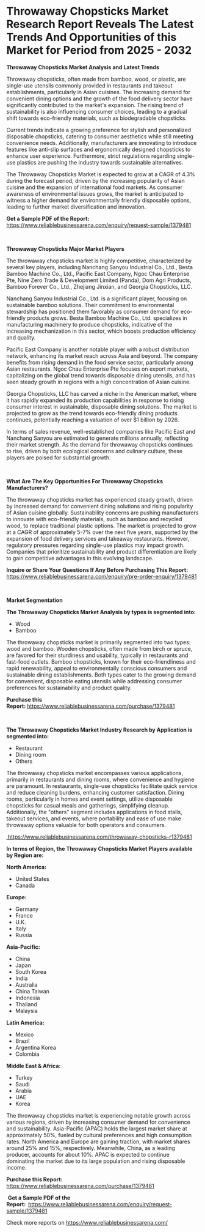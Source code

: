 <p><h1>Throwaway Chopsticks Market Research Report Reveals The Latest Trends And Opportunities of this Market for Period from 2025 - 2032</h1></p><p><strong>Throwaway Chopsticks Market Analysis and Latest Trends</strong></p>
<p><p>Throwaway chopsticks, often made from bamboo, wood, or plastic, are single-use utensils commonly provided in restaurants and takeout establishments, particularly in Asian cuisines. The increasing demand for convenient dining options and the growth of the food delivery sector have significantly contributed to the market's expansion. The rising trend of sustainability is also influencing consumer choices, leading to a gradual shift towards eco-friendly materials, such as biodegradable chopsticks.</p><p>Current trends indicate a growing preference for stylish and personalized disposable chopsticks, catering to consumer aesthetics while still meeting convenience needs. Additionally, manufacturers are innovating to introduce features like anti-slip surfaces and ergonomically designed chopsticks to enhance user experience. Furthermore, strict regulations regarding single-use plastics are pushing the industry towards sustainable alternatives.</p><p>The Throwaway Chopsticks Market is expected to grow at a CAGR of 4.3% during the forecast period, driven by the increasing popularity of Asian cuisine and the expansion of international food markets. As consumer awareness of environmental issues grows, the market is anticipated to witness a higher demand for environmentally friendly disposable options, leading to further market diversification and innovation.</p></p>
<p><strong>Get a Sample PDF of the Report:&nbsp;</strong> <a href="https://www.reliablebusinessarena.com/enquiry/request-sample/1379481?utm_campaign=1943&utm_medium=2&utm_source=Github&utm_content=ia&utm_term=09022025&utm_id=throwaway-chopsticks">https://www.reliablebusinessarena.com/enquiry/request-sample/1379481</a></p>
<p>&nbsp;</p>
<p><strong>Throwaway Chopsticks Major Market Players</strong></p>
<p><p>The throwaway chopsticks market is highly competitive, characterized by several key players, including Nanchang Sanyou Industrial Co., Ltd., Besta Bamboo Machine Co., Ltd., Pacific East Company, Ngoc Chau Enterprise Pte, Nine Zero Trade & Development Limited (Panda), Dom Agri Products, Bamboo Forever Co., Ltd., Zhejiang Jinxian, and Georgia Chopsticks, LLC. </p><p>Nanchang Sanyou Industrial Co., Ltd. is a significant player, focusing on sustainable bamboo solutions. Their commitment to environmental stewardship has positioned them favorably as consumer demand for eco-friendly products grows. Besta Bamboo Machine Co., Ltd. specializes in manufacturing machinery to produce chopsticks, indicative of the increasing mechanization in this sector, which boosts production efficiency and quality.</p><p>Pacific East Company is another notable player with a robust distribution network, enhancing its market reach across Asia and beyond. The company benefits from rising demand in the food service sector, particularly among Asian restaurants. Ngoc Chau Enterprise Pte focuses on export markets, capitalizing on the global trend towards disposable dining utensils, and has seen steady growth in regions with a high concentration of Asian cuisine.</p><p>Georgia Chopsticks, LLC has carved a niche in the American market, where it has rapidly expanded its production capabilities in response to rising consumer interest in sustainable, disposable dining solutions. The market is projected to grow as the trend towards eco-friendly dining products continues, potentially reaching a valuation of over $1 billion by 2026.</p><p>In terms of sales revenue, well-established companies like Pacific East and Nanchang Sanyou are estimated to generate millions annually, reflecting their market strength. As the demand for throwaway chopsticks continues to rise, driven by both ecological concerns and culinary culture, these players are poised for substantial growth.</p></p>
<p>&nbsp;</p>
<p><strong>What Are The Key Opportunities For Throwaway Chopsticks Manufacturers?</strong></p>
<p><p>The throwaway chopsticks market has experienced steady growth, driven by increased demand for convenient dining solutions and rising popularity of Asian cuisine globally. Sustainability concerns are pushing manufacturers to innovate with eco-friendly materials, such as bamboo and recycled wood, to replace traditional plastic options. The market is projected to grow at a CAGR of approximately 5-7% over the next five years, supported by the expansion of food delivery services and takeaway restaurants. However, regulatory pressures regarding single-use plastics may impact growth. Companies that prioritize sustainability and product differentiation are likely to gain competitive advantages in this evolving landscape.</p></p>
<p><strong>Inquire or Share Your Questions If Any Before Purchasing This Report:</strong> <a href="https://www.reliablebusinessarena.com/enquiry/pre-order-enquiry/1379481?utm_campaign=1943&utm_medium=2&utm_source=Github&utm_content=ia&utm_term=09022025&utm_id=throwaway-chopsticks">https://www.reliablebusinessarena.com/enquiry/pre-order-enquiry/1379481</a></p>
<p>&nbsp;</p>
<p><strong>Market Segmentation</strong></p>
<p><strong>The Throwaway Chopsticks Market Analysis by types is segmented into:</strong></p>
<p><ul><li>Wood</li><li>Bamboo</li></ul></p>
<p><p>The throwaway chopsticks market is primarily segmented into two types: wood and bamboo. Wooden chopsticks, often made from birch or spruce, are favored for their sturdiness and usability, typically in restaurants and fast-food outlets. Bamboo chopsticks, known for their eco-friendliness and rapid renewability, appeal to environmentally conscious consumers and sustainable dining establishments. Both types cater to the growing demand for convenient, disposable eating utensils while addressing consumer preferences for sustainability and product quality.</p></p>
<p><strong>Purchase this Report:&nbsp;</strong><a href="https://www.reliablebusinessarena.com/purchase/1379481?utm_campaign=1943&utm_medium=2&utm_source=Github&utm_content=ia&utm_term=09022025&utm_id=throwaway-chopsticks">https://www.reliablebusinessarena.com/purchase/1379481</a></p>
<p>&nbsp;</p>
<p><strong>The Throwaway Chopsticks Market Industry Research by Application is segmented into:</strong></p>
<p><ul><li>Restaurant</li><li>Dining room</li><li>Others</li></ul></p>
<p><p>The throwaway chopsticks market encompasses various applications, primarily in restaurants and dining rooms, where convenience and hygiene are paramount. In restaurants, single-use chopsticks facilitate quick service and reduce cleaning burdens, enhancing customer satisfaction. Dining rooms, particularly in homes and event settings, utilize disposable chopsticks for casual meals and gatherings, simplifying cleanup. Additionally, the "others" segment includes applications in food stalls, takeout services, and events, where portability and ease of use make throwaway options valuable for both operators and consumers.</p></p>
<p><a href="https://www.reliablebusinessarena.com/throwaway-chopsticks-r1379481?utm_campaign=1943&utm_medium=2&utm_source=Github&utm_content=ia&utm_term=09022025&utm_id=throwaway-chopsticks">&nbsp;https://www.reliablebusinessarena.com/throwaway-chopsticks-r1379481</a></p>
<p><strong>In terms of Region, the Throwaway Chopsticks Market Players available by Region are:</strong></p>
<p>
    <p> <strong> North America: </strong>
        <ul>
            <li>United States</li>
            <li>Canada</li>
        </ul>
        </p> 
    <p> <strong> Europe: </strong>
        <ul>
            <li>Germany</li>
            <li>France</li>
            <li>U.K.</li>
            <li>Italy</li>
            <li>Russia</li>
        </ul>
        </p> 
    <p> <strong> Asia-Pacific: </strong>
        <ul>
            <li>China</li>
            <li>Japan</li>
            <li>South Korea</li>
            <li>India</li>
            <li>Australia</li>
            <li>China Taiwan</li>
            <li>Indonesia</li>
            <li>Thailand</li>
            <li>Malaysia</li>
        </ul>
        </p> 
    <p> <strong> Latin America: </strong>
        <ul>
            <li>Mexico</li>
            <li>Brazil</li>
            <li>Argentina Korea</li>
            <li>Colombia</li>
        </ul>
        </p> 
    <p> <strong> Middle East & Africa: </strong>
        <ul>
            <li>Turkey</li>
            <li>Saudi</li>
            <li>Arabia</li>
            <li>UAE</li>
            <li>Korea</li>
        </ul>
    </p>
    </p>
<p><p>The throwaway chopsticks market is experiencing notable growth across various regions, driven by increasing consumer demand for convenience and sustainability. Asia-Pacific (APAC) holds the largest market share at approximately 50%, fueled by cultural preferences and high consumption rates. North America and Europe are gaining traction, with market shares around 25% and 15%, respectively. Meanwhile, China, as a leading producer, accounts for about 10%. APAC is expected to continue dominating the market due to its large population and rising disposable income.</p></p>
<p><strong>Purchase this Report: </strong><a href="https://www.reliablebusinessarena.com/purchase/1379481?utm_campaign=1943&utm_medium=2&utm_source=Github&utm_content=ia&utm_term=09022025&utm_id=throwaway-chopsticks">https://www.reliablebusinessarena.com/purchase/1379481</a></p>
<p>&nbsp;<strong>Get a Sample PDF of the Report:&nbsp;&nbsp;</strong><a href="https://www.reliablebusinessarena.com/enquiry/request-sample/1379481?utm_campaign=1943&utm_medium=2&utm_source=Github&utm_content=ia&utm_term=09022025&utm_id=throwaway-chopsticks">https://www.reliablebusinessarena.com/enquiry/request-sample/1379481</a></p>
<p><strong></strong></p>
<p>Check more reports on <a href="https://www.reliablebusinessarena.com/?utm_campaign=1943&utm_medium=2&utm_source=Github&utm_content=ia&utm_term=09022025&utm_id=throwaway-chopsticks">https://www.reliablebusinessarena.com/</a></p>